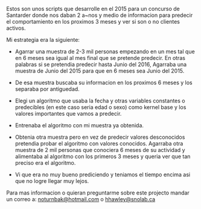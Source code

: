 Estos son unos scripts que desarrolle en el 2015 para un concurso de Santarder donde nos daban 2 a~nos y medio
de informacion para predecir el comportamiento en los proximos 3 meses y ver si son o no clientes activos. 

Mi estrategia era la siguiente:

* Agarrar una muestra de 2-3 mil personas empezando en un mes tal que en 6 meses sea igual al mes final que se pretende predecir. En otras palabras si se pretendia predecir hasta Junio del 2016, Agarraba una muestra de Junio del 2015 para que en 6 meses sea Junio del 2015.

* De esa muestra buscaba su informacion en los proximos 6 meses y los separaba por antiguedad. 

* Elegi un algoritmo que usaba la fecha y otras variables constantes o predecibles (en este caso seria edad o sexo) como kernel base y los valores importantes que vamos a predecir. 

* Entrenaba el algoritmo con mi muestra ya obtenida. 

* Obtenia otra muestra pero en vez de predecir valores desconocidos pretendia probar el algoritmo con valores conocidos. Agarraba otra muestra de 2 mil personas que conociera 6 meses de su actividad y alimentaba al algoritmo con los primeros 3 meses y queria ver que tan preciso era el algoritmo.

* Vi que era no muy bueno prediciendo y teniamos el tiempo encima asi que no logre llegar muy lejos.

Para mas informacion o quieran preguntarme sobre este projecto mandar un correo a: noturnbak@hotmail.com o hhawley@snolab.ca